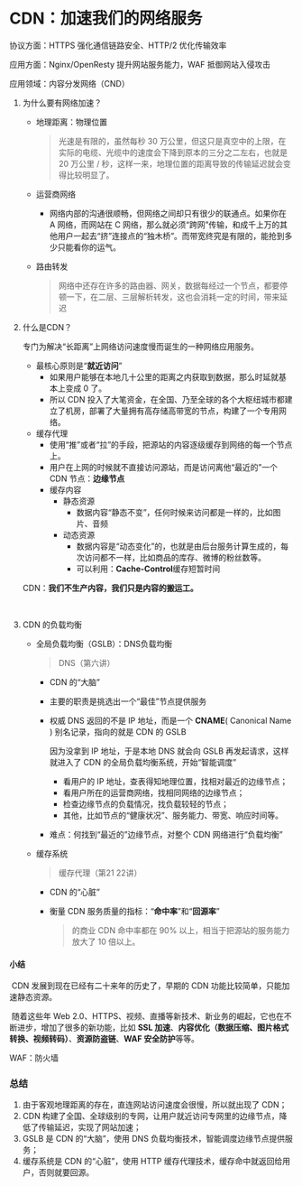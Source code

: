 # CDN：加速我们的网络服务



协议方面：HTTPS 强化通信链路安全、HTTP/2 优化传输效率

应用方面：Nginx/OpenResty 提升网站服务能力，WAF 抵御网站入侵攻击

应用领域：内容分发网络（CND）



1. 为什么要有网络加速？

   - 地理距离：物理位置

     > 光速是有限的，虽然每秒 30 万公里，但这只是真空中的上限，在实际的电缆、光缆中的速度会下降到原本的三分之二左右，也就是 20 万公里 / 秒，这样一来，地理位置的距离导致的传输延迟就会变得比较明显了。

   - 运营商网络

     - 网络内部的沟通很顺畅，但网络之间却只有很少的联通点。如果你在 A 网络，而网站在 C 网络，那么就必须“跨网”传输，和成千上万的其他用户一起去“挤”连接点的“独木桥”。而带宽终究是有限的，能抢到多少只能看你的运气。

   - 路由转发

     > 网络中还存在许多的路由器、网关，数据每经过一个节点，都要停顿一下，在二层、三层解析转发，这也会消耗一定的时间，带来延迟



2. 什么是CDN？

   专门为解决“长距离”上网络访问速度慢而诞生的一种网络应用服务。

   - 最核心原则是“**就近访问**”
     - 如果用户能够在本地几十公里的距离之内获取到数据，那么时延就基本上变成 0 了。
     - 所以 CDN 投入了大笔资金，在全国、乃至全球的各个大枢纽城市都建立了机房，部署了大量拥有高存储高带宽的节点，构建了一个专用网络。
   - 缓存代理
     - 使用“推”或者“拉”的手段，把源站的内容逐级缓存到网络的每一个节点上。
     - 用户在上网的时候就不直接访问源站，而是访问离他“最近的”一个 CDN 节点：**边缘节点**
     - 缓存内容
       - 静态资源
         - 数据内容“静态不变”，任何时候来访问都是一样的，比如图片、音频
       - 动态资源
         - 数据内容是“动态变化”的，也就是由后台服务计算生成的，每次访问都不一样，比如商品的库存、微博的粉丝数等。
         - 可以利用：**Cache-Control**缓存短暂时间

   

   CDN：**我们不生产内容，我们只是内容的搬运工。**

   ​	

3. CDN 的负载均衡

   - 全局负载均衡（GSLB）：DNS负载均衡

     > DNS（第六讲）

     - CDN 的“大脑”

     - 主要的职责是挑选出一个“最佳”节点提供服务

     - 权威 DNS 返回的不是 IP 地址，而是一个 **CNAME**( Canonical Name ) 别名记录，指向的就是 CDN 的 GSLB

       因为没拿到 IP 地址，于是本地 DNS 就会向 GSLB 再发起请求，这样就进入了 CDN 的全局负载均衡系统，开始“智能调度”

       - 看用户的 IP 地址，查表得知地理位置，找相对最近的边缘节点；
       - 看用户所在的运营商网络，找相同网络的边缘节点；
       - 检查边缘节点的负载情况，找负载较轻的节点；
       - 其他，比如节点的“健康状况”、服务能力、带宽、响应时间等。

     - 难点：何找到“最近的”边缘节点，对整个 CDN 网络进行“负载均衡”

   - 缓存系统

     > 缓存代理（第21 22讲）

     - CDN 的“心脏”

     - 衡量 CDN 服务质量的指标：“**命中率**”和“**回源率**”

       > 的商业 CDN 命中率都在 90% 以上，相当于把源站的服务能力放大了 10 倍以上。

       

#### 小结

​		CDN 发展到现在已经有二十来年的历史了，早期的 CDN 功能比较简单，只能加速静态资源。

​		随着这些年 Web 2.0、HTTPS、视频、直播等新技术、新业务的崛起，它也在不断进步，增加了很多的新功能，比如 **SSL 加速**、**内容优化（数据压缩、图片格式转换、视频转码）**、**资源防盗链**、**WAF 安全防护**等等。

WAF：防火墙



### 总结

1. 由于客观地理距离的存在，直连网站访问速度会很慢，所以就出现了 CDN；
2. CDN 构建了全国、全球级别的专网，让用户就近访问专网里的边缘节点，降低了传输延迟，实现了网站加速；
3. GSLB 是 CDN 的“大脑”，使用 DNS 负载均衡技术，智能调度边缘节点提供服务；
4. 缓存系统是 CDN 的“心脏”，使用 HTTP 缓存代理技术，缓存命中就返回给用户，否则就要回源。























